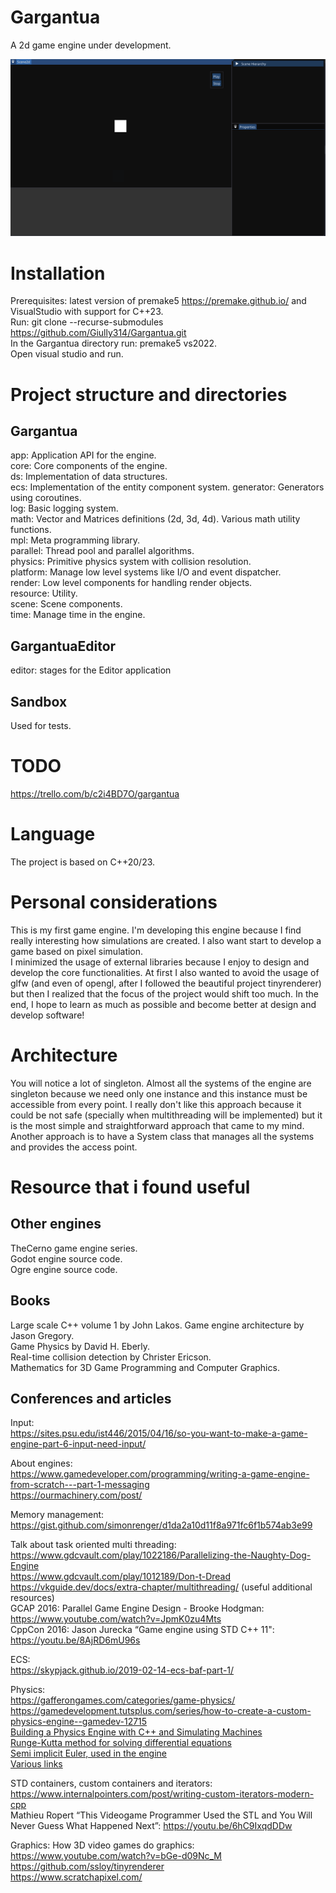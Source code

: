 # Gargantua
A 2d game engine under development.  

![](images/editor2.gif)  


# Installation
Prerequisites: latest version of premake5 https://premake.github.io/ and VisualStudio with support for C++23.  
Run: git clone --recurse-submodules https://github.com/Giully314/Gargantua.git   
In the Gargantua directory run: premake5 vs2022.  
Open visual studio and run.  



# Project structure and directories
## Gargantua
app:		Application API for the engine.  
core:		Core components of the engine.    
ds:			Implementation of data structures.  
ecs:		Implementation of the entity component system.
generator:	Generators using coroutines.  
log:		Basic logging system.  
math:		Vector and Matrices definitions (2d, 3d, 4d). Various math utility functions.  
mpl:		Meta programming library.  
parallel:	Thread pool and parallel algorithms.  
physics:	Primitive physics system with collision resolution.  
platform:	Manage low level systems like I/O and event dispatcher.  
render:		Low level components for handling render objects.   
resource:	Utility.  
scene:		Scene components.  
time:		Manage time in the engine.  

## GargantuaEditor
editor: stages for the Editor application

## Sandbox 
Used for tests.



# TODO
https://trello.com/b/c2i4BD7O/gargantua  


# Language 
The project is based on C++20/23.


# Personal considerations
This is my first game engine. I'm developing this engine because I find really 
interesting how simulations are created. I also want start to develop a game based on pixel simulation.  
I minimized the usage of external libraries because I enjoy to design and develop the core functionalities.
At first I also wanted to avoid the usage of glfw (and even of opengl, after I followed the beautiful project tinyrenderer)
but then I realized that the focus of the project would shift too much. 
In the end, I hope to learn as much as possible and become better at design and develop software!  


# Architecture 
You will notice a lot of singleton. 
Almost all the systems of the engine are singleton because we need only one instance and 
this instance must be accessible from every point. I really don't like this approach because it 
could be not safe (specially when multithreading will be implemented) but it is the most simple and 
straightforward approach that came to my mind. Another approach is to have a System class that manages 
all the systems and provides the access point. 


# Resource that i found useful

## Other engines 
TheCerno game engine series.  
Godot engine source code.  
Ogre engine source code.  


## Books
Large scale C++ volume 1 by John Lakos.
Game engine architecture by Jason Gregory.  
Game Physics by David H. Eberly.  
Real-time collision detection by Christer Ericson.  
Mathematics for 3D Game Programming and Computer Graphics.  



## Conferences and articles
Input:  
https://sites.psu.edu/ist446/2015/04/16/so-you-want-to-make-a-game-engine-part-6-input-need-input/


About engines:  
https://www.gamedeveloper.com/programming/writing-a-game-engine-from-scratch---part-1-messaging  
https://ourmachinery.com/post/   


Memory management: https://gist.github.com/simonrenger/d1da2a10d11f8a971fc6f1b574ab3e99  


Talk about task oriented multi threading: 
https://www.gdcvault.com/play/1022186/Parallelizing-the-Naughty-Dog-Engine  
https://www.gdcvault.com/play/1012189/Don-t-Dread  
https://vkguide.dev/docs/extra-chapter/multithreading/ (useful additional resources)  
GCAP 2016: Parallel Game Engine Design - Brooke Hodgman: https://www.youtube.com/watch?v=JpmK0zu4Mts   
CppCon 2016: Jason Jurecka “Game engine using STD C++ 11": https://youtu.be/8AjRD6mU96s   

ECS:  
https://skypjack.github.io/2019-02-14-ecs-baf-part-1/  


Physics:  
https://gafferongames.com/categories/game-physics/  
https://gamedevelopment.tutsplus.com/series/how-to-create-a-custom-physics-engine--gamedev-12715  
[Building a Physics Engine with C++ and Simulating Machines](https://youtu.be/TtgS-b191V0)  
[Runge-Kutta method for solving differential equations](https://en.wikipedia.org/wiki/Runge%E2%80%93Kutta_methods)  
[Semi implicit Euler, used in the engine](https://en.wikipedia.org/wiki/Semi-implicit_Euler_method)  
[Various links](https://sketchpunklabs.github.io/gamephysics/)   


STD containers, custom containers and iterators:  
https://www.internalpointers.com/post/writing-custom-iterators-modern-cpp   
Mathieu Ropert “This Videogame Programmer Used the STL and You Will Never Guess What Happened Next”: https://youtu.be/6hC9IxqdDDw   



Graphics:
How 3D video games do graphics: https://www.youtube.com/watch?v=bGe-d09Nc_M  
https://github.com/ssloy/tinyrenderer   
https://www.scratchapixel.com/
